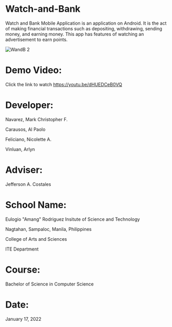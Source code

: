 # Watch-and-Bank
Watch and Bank Mobile Application is an application on Android. 
It is the act of making financial transactions such as depositing, withdrawing, sending money, and earning money.
This app has features of watching an advertisement to earn points.

![WandB 2](https://user-images.githubusercontent.com/104346237/180403383-244743a7-da89-4d4d-a1f7-8a3c04e6a436.jpg)

# Demo Video:

Click the link to watch https://youtu.be/dHUEDCeB0VQ
# Developer:

Navarez, Mark Christopher F.

Carausos, Al Paolo

Feliciano, Nicolette A.

Vinluan, Arlyn

# Adviser:
Jefferson A. Costales
# School Name:
Eulogio "Amang" Rodriguez Insitute of Science and Technology

Nagtahan, Sampaloc, Manila, Philippines

College of Arts and Sciences

ITE Department

# Course:

Bachelor of Science in Computer Science

# Date:

January 17, 2022
